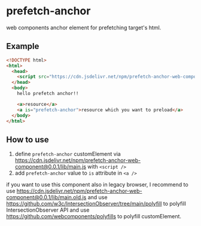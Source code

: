 # prefetch-anchor
web components anchor element for prefetching target's html.

## Example

```html
<!DOCTYPE html>
<html>
  <head>
    <script src="https://cdn.jsdelivr.net/npm/prefetch-anchor-web-component@0.0.1/lib/main.js" ></script>
  </head>
  <body>
    hello prefetch anchor!!

    <a>resource</a>
    <a is="prefetch-anchor">resource which you want to preload</a>
  </body>
</html>
```

## How to use

1. define `prefetch-anchor` customElement via https://cdn.jsdelivr.net/npm/prefetch-anchor-web-component@0.0.1/lib/main.js with `<script />`
2. add `prefetch-anchor` value to `is` attribute in `<a />`

if you want to use this component also in legacy browser, I recommend to use https://cdn.jsdelivr.net/npm/prefetch-anchor-web-component@0.0.1/lib/main.old.js and use https://github.com/w3c/IntersectionObserver/tree/main/polyfill to polyfill IntersectionObserver API and use https://github.com/webcomponents/polyfills to polyfill customElement.